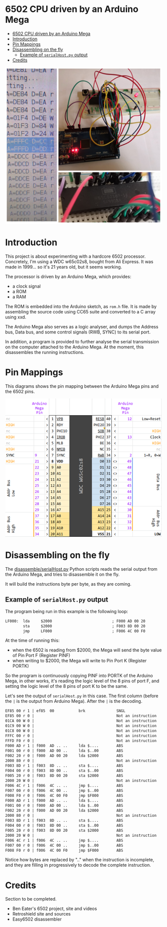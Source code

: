 # 6502 CPU driven by an Arduino Mega

- [6502 CPU driven by an Arduino Mega](#6502-cpu-driven-by-an-arduino-mega)
- [Introduction](#introduction)
- [Pin Mappings](#pin-mappings)
- [Disassembling on the fly](#disassembling-on-the-fly)
  - [Example of `serialHost.py` output](#example-of-serialhostpy-output)
- [Credits](#credits)

![](imgs/mega6502.jpg)

# Introduction

This project is about experimenting with a hardcore 6502 processor. Concretely, I'm using a WDC w65c02s8, bought from Ali Express. It was made in 1999... so it's 21 years old, but it seems working.

The processor is driven by an Arduino Mega, which provides:
- a clock signal
- a ROM
- a RAM

The ROM is embedded into the Arduino sketch, as `rom.h` file. It is made by assembling the source code using CC65 suite and converted to a C array using xxd.

The Arduino Mega also serves as a logic analyser, and dumps the Address bus, Data bus, and some control signals (RWB, SYNC) to its serial port.

In addition, a program is provided to further analyse the serial transmission on the computer attached to the Arduino Mega. At the moment, this disassembles the running instructions.

# Pin Mappings

This diagrams shows the pin mapping between the Arduino Mega pins and the 6502 pins.

![](imgs/pinMapping.png)

# Disassembling on the fly

The [disassemble/serialHost.py](disassemble/serialHost.py) Python scripts reads the serial output from the Arduino Mega, and tries to disassemble it on the fly.

It will build the instructions byte per byte, as they are coming.

## Example of `serialHost.py` output

The program being run in this example is the following loop:

```
LF000:  lda     $2000                           ; F000 AD 00 20
        sta     $2000                           ; F003 8D 00 20
        jmp     LF000                           ; F006 4C 00 F0

```

At the time of running this:
- when the 6502 is reading from $2000, the Mega will send the byte value of Pin Port F (Register PINF)
- when writing to $2000, the Mega will write to Pin Port K (Register PORTK)

So the program is continuously copying PINF into PORTK of the Arduino Mega, in other works, it's reading the logic level of the 8 pins of port F, and setting the logic level of the 8 pins of port K to be the same.

Let's see the output of `serialHost.py` in this case. The first column (before the `|` is the output from Arduino Mega). After the `|` is the decoding.

```
EF85 00 r 1 | ef85  00           brk              SNGL 
EF85 00 r 0 |                                     Not an instruction
01CA 00 W 0 |                                     Not an instruction
01C9 00 W 0 |                                     Not an instruction
01C8 00 W 0 |                                     Not an instruction
FFFC 00 r 0 |                                     Not an instruction
FFFD F0 r 0 |                                     Not an instruction
F000 AD r 1 | f000  AD .. ..     lda $....        ABS  
F001 00 r 0 | f000  AD 00 ..     lda $..00        ABS  
F002 20 r 0 | f000  AD 00 20     lda $2000        ABS  
2000 80 r 0 |                                     Not an instruction
F003 8D r 1 | f003  8D .. ..     sta $....        ABS  
F004 00 r 0 | f003  8D 00 ..     sta $..00        ABS  
F005 20 r 0 | f003  8D 00 20     sta $2000        ABS  
2000 20 W 0 |                                     Not an instruction
F006 4C r 1 | f006  4C .. ..     jmp $....        ABS  
F007 00 r 0 | f006  4C 00 ..     jmp $..00        ABS  
F008 F0 r 0 | f006  4C 00 F0     jmp $F000        ABS  
F000 AD r 1 | f000  AD .. ..     lda $....        ABS  
F001 00 r 0 | f000  AD 00 ..     lda $..00        ABS  
F002 20 r 0 | f000  AD 00 20     lda $2000        ABS  
2000 80 r 0 |                                     Not an instruction
F003 8D r 1 | f003  8D .. ..     sta $....        ABS  
F004 00 r 0 | f003  8D 00 ..     sta $..00        ABS  
F005 20 r 0 | f003  8D 00 20     sta $2000        ABS  
2000 20 W 0 |                                     Not an instruction
F006 4C r 1 | f006  4C .. ..     jmp $....        ABS  
F007 00 r 0 | f006  4C 00 ..     jmp $..00        ABS  
F008 F0 r 0 | f006  4C 00 F0     jmp $F000        ABS  
```

Notice how bytes are replaced by ".." when the instruction is incomplete, and they are filling in progressively to decode the complete instruction.

# Credits

Section to be completed.

- Ben Eater's 6502 project, site and videos
- Retroshield site and sources
- Easy6502 disassembler
